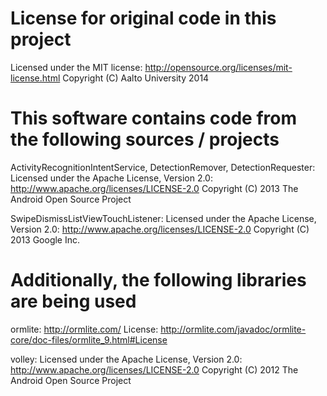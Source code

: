 # License for original code in this project

Licensed under the MIT license: http://opensource.org/licenses/mit-license.html
Copyright (C) Aalto University 2014

# This software contains code from the following sources / projects

ActivityRecognitionIntentService, DetectionRemover, DetectionRequester:
Licensed under the Apache License, Version 2.0: http://www.apache.org/licenses/LICENSE-2.0
Copyright (C) 2013 The Android Open Source Project

SwipeDismissListViewTouchListener:
Licensed under the Apache License, Version 2.0: http://www.apache.org/licenses/LICENSE-2.0
Copyright (C) 2013 Google Inc.

# Additionally, the following libraries are being used

ormlite: http://ormlite.com/
License: http://ormlite.com/javadoc/ormlite-core/doc-files/ormlite_9.html#License

volley:
Licensed under the Apache License, Version 2.0: http://www.apache.org/licenses/LICENSE-2.0
Copyright (C) 2012 The Android Open Source Project

